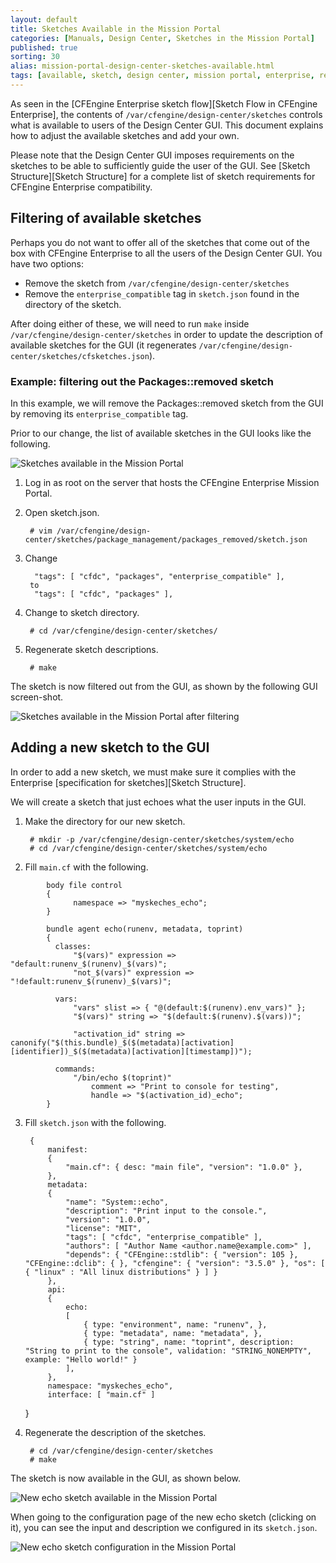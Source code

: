 ```yaml
---
layout: default
title: Sketches Available in the Mission Portal
categories: [Manuals, Design Center, Sketches in the Mission Portal]
published: true
sorting: 30
alias: mission-portal-design-center-sketches-available.html
tags: [available, sketch, design center, mission portal, enterprise, repository, extend]
---
```


As seen in the [CFEngine Enterprise sketch flow][Sketch Flow in CFEngine Enterprise],
the contents of `/var/cfengine/design-center/sketches` controls what is 
available to users of the Design Center GUI. This document explains how to 
adjust the available sketches and add your own.

Please note that the Design Center GUI imposes requirements on the sketches to 
be able to sufficiently guide the user of the GUI. See
[Sketch Structure][Sketch Structure] for a complete list of sketch 
requirements for CFEngine Enterprise compatibility.

## Filtering of available sketches

Perhaps you do not want to offer all of the sketches that come out of the box 
with CFEngine Enterprise to all the users of the Design Center GUI. You have 
two options:

* Remove the sketch from `/var/cfengine/design-center/sketches`
* Remove the `enterprise_compatible` tag in `sketch.json` found in the 
  directory of the sketch.

After doing either of these, we will need to run `make` inside 
`/var/cfengine/design-center/sketches` in order to update the description of 
available sketches for the GUI (it regenerates 
`/var/cfengine/design-center/sketches/cfsketches.json`).


### Example: filtering out the Packages::removed sketch

In this example, we will remove the Packages::removed sketch from the GUI by 
removing its `enterprise_compatible` tag.

Prior to our change, the list of available sketches in the GUI looks like the 
following.

![Sketches available in the Mission Portal](mission-portal-sketches-available.png)

1. Log in as root on the server that hosts the CFEngine Enterprise Mission Portal.
2. Open sketch.json.

        # vim /var/cfengine/design-center/sketches/package_management/packages_removed/sketch.json

3. Change

         "tags": [ "cfdc", "packages", "enterprise_compatible" ],
        to
         "tags": [ "cfdc", "packages" ],

4. Change to sketch directory.

        # cd /var/cfengine/design-center/sketches/

5. Regenerate sketch descriptions.

        # make

The sketch is now filtered out from the GUI, as shown by the following GUI 
screen-shot.

![Sketches available in the Mission Portal after filtering](mission-portal-sketches-available-sketch-filtered.png)


## Adding a new sketch to the GUI

In order to add a new sketch, we must make sure it complies with the 
Enterprise [specification for sketches][Sketch Structure].

We will create a sketch that just echoes what the user inputs in the GUI.

1. Make the directory for our new sketch.

        # mkdir -p /var/cfengine/design-center/sketches/system/echo
        # cd /var/cfengine/design-center/sketches/system/echo

2. Fill `main.cf` with the following.

```cf3
        body file control
        {
              namespace => "myskeches_echo";
        }

        bundle agent echo(runenv, metadata, toprint)
        {
          classes:
              "$(vars)" expression => "default:runenv_$(runenv)_$(vars)";
              "not_$(vars)" expression => "!default:runenv_$(runenv)_$(vars)";

          vars:
              "vars" slist => { "@(default:$(runenv).env_vars)" };
              "$(vars)" string => "$(default:$(runenv).$(vars))";

              "activation_id" string => canonify("$(this.bundle)_$($(metadata)[activation][identifier])_$($(metadata)[activation][timestamp])");

          commands:
              "/bin/echo $(toprint)"
                  comment => "Print to console for testing",
                  handle => "$(activation_id)_echo";
        }
```

3. Fill `sketch.json` with the following.

        {
            manifest:
            {
                "main.cf": { desc: "main file", "version": "1.0.0" },
            },
            metadata:
            {
                "name": "System::echo",
                "description": "Print input to the console.",
                "version": "1.0.0",
                "license": "MIT",
                "tags": [ "cfdc", "enterprise_compatible" ],
                "authors": [ "Author Name <author.name@example.com>" ],
                "depends": { "CFEngine::stdlib": { "version": 105 }, "CFEngine::dclib": { }, "cfengine": { "version": "3.5.0" }, "os": [ { "linux" : "All linux distributions" } ] }
            },
            api:
            {
                echo:
                [
                    { type: "environment", name: "runenv", },
                    { type: "metadata", name: "metadata", },
                    { type: "string", name: "toprint", description: "String to print to the console", validation: "STRING_NONEMPTY", example: "Hello world!" }
                ],
            },
            namespace: "myskeches_echo",
            interface: [ "main.cf" ]
    }

3. Regenerate the description of the sketches.

        # cd /var/cfengine/design-center/sketches
        # make


The sketch is now available in the GUI, as shown below.

![New echo sketch available in the Mission Portal](mission-portal-sketch-add-echo.png)

When going to the configuration page of the new echo sketch (clicking on it), 
you can see the input and description we configured in its `sketch.json`.

![New echo sketch configuration in the Mission Portal](mission-portal-sketch-add-echo-activation.png)